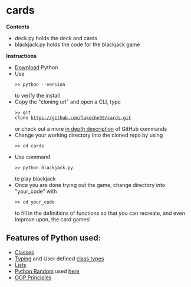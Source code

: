 # cards  
__Contents__  
- deck.py holds the deck and cards
- blackjack.py holds the code for the blackjack game

__Instructions__  
- [Download](https://www.python.org/ftp/python/3.8.3/python-3.8.3-amd64.exe) Python  
- Use <pre><code>>> python --version</code></pre> to verify the install
- Copy the "cloning url" and open a CLI, type <pre><code>>> git clone https://github.com/lukechn99/cards.git</code></pre> or check out a more [in depth description](https://github.com/lukechn99/github-quickstart/blob/master/README.md) of GitHub commands
- Change your working directory into the cloned repo by using <pre><code>>> cd cards</code></pre>
- Use command <pre><code>>> python blackjack.py</code></pre> to play blackjack
- Once you are done trying out the game, change directory into "your_code" with <pre><code>>> cd your_code</code></pre> to fill in the definitions of functions so that you can recreate, and even improve upon, the card games!

## Features of Python used:
- [Classes](https://www.w3schools.com/python/python_classes.asp)
- [Typing](https://docs.python.org/3/library/typing.html) and User defined [class types](https://stackoverflow.com/questions/36286894/name-not-defined-in-type-annotation)
- [Lists](https://www.w3schools.com/python/python_lists.asp)
- [Python Random](https://www.w3schools.com/python/module_random.asp) used [here](https://github.com/lukechn99/cards/blob/master/deck.py#L74L75)
- [OOP Principles](https://realpython.com/python3-object-oriented-programming/)
